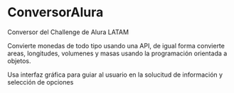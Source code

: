 # ConversorAlura

Conversor del Challenge de Alura LATAM

Convierte monedas de todo tipo usando una API, de igual forma convierte areas, longitudes, volumenes y masas usando la programación orientada a objetos.

Usa interfaz gráfica para guiar al usuario en la solucitud de información y selección de opciones

